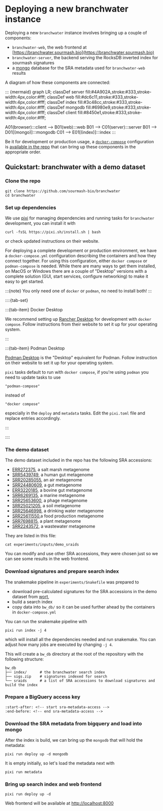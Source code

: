 # Deploying a new branchwater instance

Deploying a new `branchwater` instance involves bringing up a couple of components:
- `branchwater-web`, the web frontend at [https://branchwater.sourmash.bio](https://branchwater.sourmash.bio)
- `branchwater-server`, the backend serving the RocksDB inverted index for sourmash signatures
- a [mongo](https://www.mongodb.com/) database for the SRA metadata used for
  `branchwater-web` results

A diagram of how these components are connected:

::: {mermaid}
graph LR;
classDef server fill:#4A902A,stroke:#333,stroke-width:4px,color:#fff;
classDef web fill:#dc6c11,stroke:#333,stroke-width:4px,color:#fff;
classDef index fill:#3c48cc,stroke:#333,stroke-width:4px,color:#fff;
classDef mongodb fill:#6980e9,stroke:#333,stroke-width:4px,color:#fff;
classDef client fill:#8450e1,stroke:#333,stroke-width:4px,color:#fff;

A01(browser):::client --> B01(web):::web
B01 --> C01(server):::server
B01 --> D01[(mongo)]:::mongodb
C01 --> E01[(index)]:::index
:::

Be it for development or production usage,
a [`docker-compose`](https://docs.docker.com/compose/)
configuration is [available in the repo](https://github.com/sourmash-bio/branchwater/blob/main/docker-compose.yml)
that can bring up these components in the appropriate order.

## Quickstart: branchwater with a demo dataset

### Clone the repo

```
git clone https://github.com/sourmash-bio/branchwater
cd branchwater
```

### Set up dependencies

We use [pixi](https://pixi.sh) for managing dependencies and running tasks for `branchwater` development,
you can install it with
```
curl -fsSL https://pixi.sh/install.sh | bash
```
or check updated instructions on their website.

For deploying a complete development or production environment,
we have a `docker-compose.yml` configuration describing the containers and how they connect together.
For using this configuration,
either `docker compose` or `podman-compose` is needed.
While there are many ways to get them installed,
on MacOS or Windows there are a couple of "Desktop" versions with a complete solution
(GUI, start services, configure networking) to make it easy to get started.

:::{note}
You only need one of `docker` or `podman`, no need to install both!
:::

::::{tab-set}

:::{tab-item} Docker Desktop

We recommend setting up [Rancher Desktop](https://rancherdesktop.io/)
for development with `docker compose`.
Follow instructions from their website to set it up for your operating system.

:::

:::{tab-item} Podman Desktop

[Podman Desktop](https://podman-desktop.io/) is the "Desktop" equivalent for Podman.
Follow instruction on their website to set it up for your operating system.

`pixi` tasks default to run with `docker compose`,
if you're using `podman` you need to update tasks to use
```
"podman-compose"
```
instead of
```
"docker compose"
```
especially in the `deploy` and `metadata` tasks.
Edit the `pixi.toml` file and replace entries accordingly.

:::

::::


### The demo dataset

The demo dataset included in the repo has the following SRA accessions:

- [ERR272375](https://trace.ncbi.nlm.nih.gov/Traces/index.html?view=run_browser&acc=ERR272375&display=metadata), a salt marsh metagenome
- [SRR5439749](https://trace.ncbi.nlm.nih.gov/Traces/index.html?view=run_browser&acc=SRR5439749&display=metadata), a human gut metagenome
- [SRR20285055](https://trace.ncbi.nlm.nih.gov/Traces/index.html?view=run_browser&acc=SRR20285055&display=metadata), an air metagenome
- [SRR24480609](https://trace.ncbi.nlm.nih.gov/Traces/index.html?view=run_browser&acc=SRR24480609&display=metadata), a gut metagenome
- [ERR3220185](https://trace.ncbi.nlm.nih.gov/Traces/index.html?view=run_browser&acc=ERR3220185&display=metadata), a bovine gut metagenome
- [SRR6269135](https://trace.ncbi.nlm.nih.gov/Traces/index.html?view=run_browser&acc=SRR6269135&display=metadata), a marine metagenome
- [SRR25653600](https://trace.ncbi.nlm.nih.gov/Traces/index.html?view=run_browser&acc=SRR25653600&display=metadata), a phage metagenome
- [SRR25021205](https://trace.ncbi.nlm.nih.gov/Traces/index.html?view=run_browser&acc=SRR25021205&display=metadata), a soil metagenome
- [SRR25646998](https://trace.ncbi.nlm.nih.gov/Traces/index.html?view=run_browser&acc=SRR25646998&display=metadata), a drinking water metagenome
- [SRR25611550](https://trace.ncbi.nlm.nih.gov/Traces/index.html?view=run_browser&acc=SRR25611550&display=metadata),a food production metagenome
- [SRR7698815](https://trace.ncbi.nlm.nih.gov/Traces/index.html?view=run_browser&acc=SRR7698815&display=metadata), a plant metagenome
- [SRR2243572](https://trace.ncbi.nlm.nih.gov/Traces/index.html?view=run_browser&acc=SRR2243572&display=metadata), a wastewater metagenome

They are listed in this file:
```
cat experiments/inputs/demo_sraids
```

You can modify and use other SRA accessions,
they were chosen just so we can see some results in the web frontend.

### Download signatures and prepare search index

The snakemake pipeline in `experiments/Snakefile` was prepared to
- download pre-calculated signatures for the SRA accessions in the demo dataset from [wort](https://wort.sourmash.bio),
- build a search index
- copy data into `bw_db/` so it can be used further ahead by the containers in `docker-compose.yml`

You can run the snakemake pipeline with
```
pixi run index -j 4
```
which will install all the dependencies needed and run snakemake.
You can adjust how many jobs are executed by changing `-j 4`.

This will create a `bw_db` directory at the root of the repository with the following structure:
```
bw_db
├── index/      # the branchwater search index
├── sigs.zip    # signatures indexed for search
└── sraids      # a list of SRA accessions to download signatures and build the index
```

### Prepare a BigQuery access key

```{include} ../buildmongo/README.md
:start-after: <!-- start sra-metadata-access -->
:end-before: <!-- end sra-metadata-access -->
```

### Download the SRA metadata from bigquery and load into mongo

After the index is build,
we can bring up the `mongodb` that will hold the metadata:
```
pixi run deploy up -d mongodb
```
It is empty initially,
so let's load the metadata next with

```
pixi run metadata
```

### Bring up search index and web frontend

```
pixi run deploy up -d
```

Web frontend will be available at [http://localhost:8000](http://localhost:8000)
